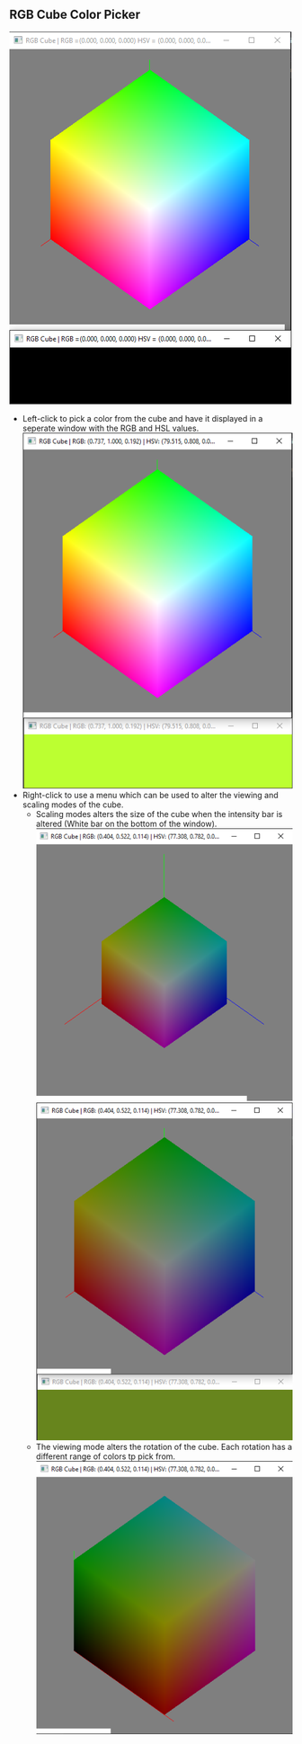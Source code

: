 ## RGB Cube Color Picker
![RGB Cube Program](https://github.com/VarunRamakri7/OpenGL/blob/master/Classic/SoloPrograms/RGBCubeColorPicker/images/progStart.png)

* Left-click to pick a color from the cube and have it displayed in a seperate window with the RGB and HSL values.
![Picked color](https://github.com/VarunRamakri7/OpenGL/blob/master/Classic/SoloPrograms/RGBCubeColorPicker/images/postColourSelection.png)
* Right-click to use a menu which can be used to alter the viewing and scaling modes of the cube.
  * Scaling modes alters the size of the cube when the intensity bar is altered (White bar on the bottom of the window).
  ![Cube after altering intensity in variable scale state](https://github.com/VarunRamakri7/OpenGL/blob/master/Classic/SoloPrograms/RGBCubeColorPicker/images/postScaleAlter.png)
  ![Cube after altering intensity in fixed scale state](https://github.com/VarunRamakri7/OpenGL/blob/master/Classic/SoloPrograms/RGBCubeColorPicker/images/postIntensityAlter.png)
  * The viewing mode alters the rotation of the cube. Each rotation has a different range of colors tp pick from.
  ![After rotation](https://github.com/VarunRamakri7/OpenGL/blob/master/Classic/SoloPrograms/RGBCubeColorPicker/images/postViewingAlter.png)
